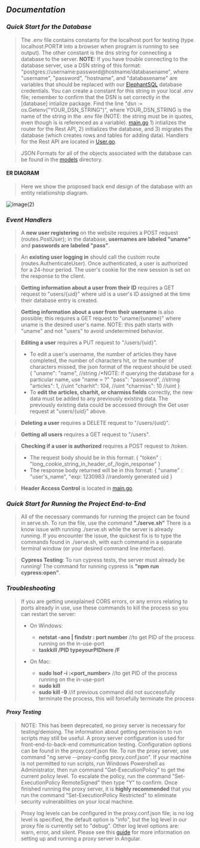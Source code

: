 ## _Documentation_

### _Quick Start for the Database_
> The .env file contains constants for the localhost port for testing (type localhost:PORT# into a browser when program is running to see output). The other constant is the dns string for connecting a database to the server. 
**NOTE:** If you have trouble connecting to the database server, use a DSN string of this format: "postgres://username:password@hostname/databasename", where "username", "password", "hostname", and "databasename" are variables that should be replaced with our [ElephantSQL](https://www.elephantsql.com/docs/index.html) database credentials. You can create a constant for this string in your local .env file; remember to confirm that the DSN is set correctly in the [database] intialize package. Find the line "dsn := os.Getenv("YOUR_DSN_STRING")", where YOUR_DSN_STRING is the name of the string in the .env file (NOTE: the string must be in quotes, even though is is referenced as a variable).
> [main.go](https://github.com/WasabiTech-777/SWE-2023-Spring/blob/main/src/server/main.go) 1) intializes the router for the Rest API, 2) initializes the database, and 3) migrates the database (which creates rows and tables for adding data). 
> Handlers for the Rest API are located in [User.go](https://github.com/WasabiTech-777/SWE-2023-Spring/blob/main/src/server/models/User.go). 

> JSON Formats for all of the objects associated with the database can be found in the [models](https://github.com/WasabiTech-777/SWE-2023-Spring/tree/main/src/server/models) directory. 

#### ER DIAGRAM ####
> Here we show the proposed back end design of the database with an entity relationship diagram. 
> 
![image(2)](https://user-images.githubusercontent.com/87680674/232930504-d2a6dbc1-922f-4810-acd3-0b0e132c6e9c.png)

### _Event Handlers_

> A **new user registering** on the website requires a POST request (routes.PostUser); in the database, **usernames are labeled "uname"** and **passwords are labeled "pass"**.

> An **existing user logging in** should call the custom route (routes.AuthenticateUser). Once authenticated, a user is authorized for a 24-hour period. The user's cookie for the new session is set on the response to the client. 

> **Getting information about a user from their ID** requires a GET request to "users/{uid}" where uid is a user's ID assigned at the time their database entry is created.

> **Getting information about a user from their username** is also possible; this requires a GET request to "uname/{uname}" where uname is the desired user's name. NOTE: this path starts with "uname" and not "users" to avoid undetermined behavior.

> **Editing a user** requires a PUT request to "/users/{uid}". 
> * To edit a user's username, the number of articles they have completed, the number of characters hit, or the number of characters missed, the json format of the request should be used:
    {
        "uname": "name", //string /*NOTE: if querying the database for a particular name, use "name = ?"
        "pass": "password",  //string
        "articles": 1, //uint
        "charhit": 104, //uint
        "charmiss": 10 //uint
    }
> * To **edit the articles, charhit, or charmiss fields** correctly, the new data must be added to any previously existing data. The previously existing data could be accessed through the Get user request at "users/{uid}" above.

> **Deleting a user** requires a DELETE request to "/users/{uid}".

> **Getting all users** requires a GET request to "/users".

> **Checking if a user is authorized** requires a POST request to /token. 
> * The request body should be in this format:
        {
        "token" : "long_cookie_string_in_header_of_/login_response"
        }
> * The response body returned will be in this format:
        {
            "uname" : "user's_name",
            "exp: 1230983 //randomly generated uid
        }

> **Header Access Control** is located in [main.go](https://github.com/WasabiTech-777/SWE-2023-Spring/blob/main/src/server/main.go). 

### _Quick Start for Running the Project End-to-End_

> All of the necessary commands for running the project can be found in serve.sh. To run the file, use the command **"./serve.sh"** There is a know issue with running ./serve.sh while the server is already running. If you encounter the issue, the quickest fix is to type the commands found in ./serve.sh, with each command in a separate terminal window (or your desired command line interface).

> **Cypress Testing**: To run cypress tests, the server must already be running! The command for running cypress is **"npm run cypress:open"**.

### _Troubleshooting_
> If you are getting unexplained CORS errors, or any errors relating to ports already in use, use these commands to kill the process so you can restart the server:
> * On Windows: 
>   * **netstat -ano | findstr : port number**      //to get PID of the process running on the in-use-port
>   * **taskkill /PID typeyourPIDhere /F**
> 
> * On Mac:
>   * **sudo lsof -i :<port_number>**          //to get PID of the process running on the in-use-port
>   * **sudo kill <PID>**
>   * **sudo kill -9 <PID>**                   //if previous command did not successfully terminate the process, this will forcefully terminate the process


#### _Proxy Testing_
> NOTE: This has been deprecated, no proxy server is necessary for testing/demoing. The information about getting permission to run scripts may still be useful.
> A proxy server configuration is used for front-end-to-back-end communication testing. Configuration options can be found in the proxy.conf.json file. To run the proxy server, use command "ng serve --proxy-config proxy.conf.json". If your machine is not permitted to run scripts, run Windows Powershell as Administrator, then run command "Get-ExecutionPolicy" to get the current policy level. To escalate the policy, run the command "Set-ExecutionPolicy RemoteSigned" then type "Y" to confirm. Once finished running the proxy server, it is **highly recommended** that you run the command "Set-ExecutionPolicy Restricted" to eliminate security vulnerabilities on your local machine. 

> Proxy log levels can be configured in the proxy.conf.json file; is no log level is specified, the default option is "info", but the log level in our proxy file is currently set to "debug". Other log level options are: warn, error, and silent. Please see this [guide](https://angular.io/guide/build) for more information on setting up and running a proxy server in Angular.

